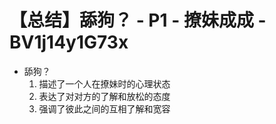 # 【总结】舔狗？ - P1 - 撩妹成成 - BV1j14y1G73x

-   舔狗？ 
    1.  描述了一个人在撩妹时的心理状态
    2.  表达了对对方的了解和放松的态度
    3.  强调了彼此之间的互相了解和宽容